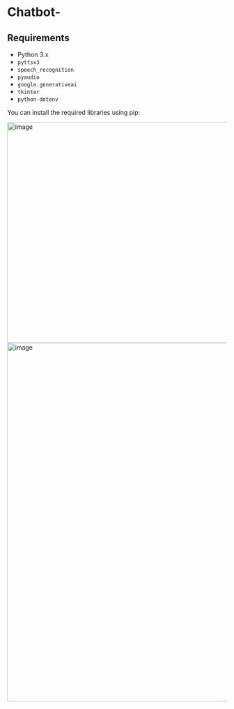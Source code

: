 # Chatbot-

## Requirements

- Python 3.x
- `pyttsx3`
- `speech_recognition`
- `pyaudio`
- `google.generativeai`
- `tkinter`
- `python-dotenv`

You can install the required libraries using pip:


<img width="507" alt="image" src="https://github.com/user-attachments/assets/e0032e42-75db-4b7d-8673-37afeaf75823">



<img width="824" alt="image" src="https://github.com/user-attachments/assets/7d18ff39-4c3e-4408-b55f-a983f808e1ab">

